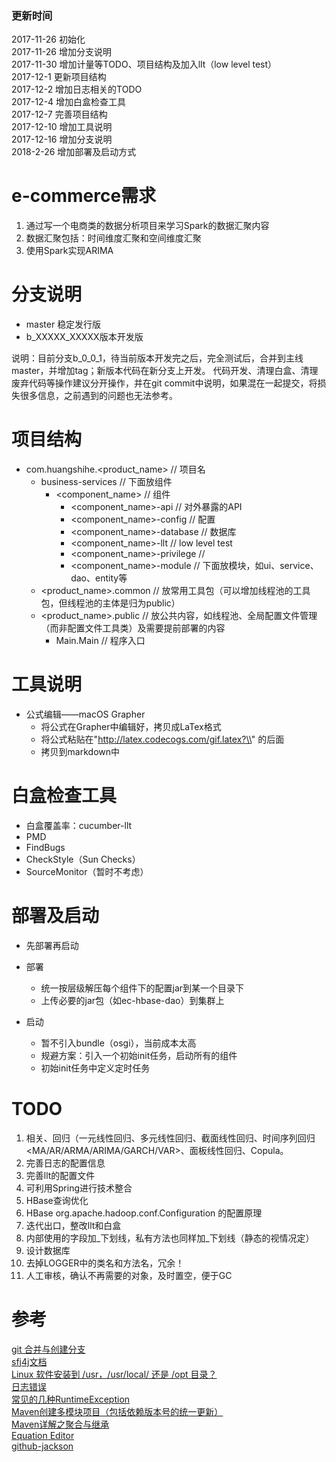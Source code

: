### 更新时间
2017-11-26 初始化  
2017-11-26 增加分支说明  
2017-11-30 增加计量等TODO、项目结构及加入llt（low level test）  
2017-12-1 更新项目结构  
2017-12-2 增加日志相关的TODO  
2017-12-4 增加白盒检查工具  
2017-12-7 完善项目结构  
2017-12-10 增加工具说明  
2017-12-16 增加分支说明  
2018-2-26 增加部署及启动方式


# e-commerce需求
1. 通过写一个电商类的数据分析项目来学习Spark的数据汇聚内容
2. 数据汇聚包括：时间维度汇聚和空间维度汇聚
3. 使用Spark实现ARIMA


# 分支说明
- master 稳定发行版
- b_XXXXX_XXXXX版本开发版

说明：目前分支b_0_0_1，待当前版本开发完之后，完全测试后，合并到主线master，并增加tag；新版本代码在新分支上开发。
代码开发、清理白盒、清理废弃代码等操作建议分开操作，并在git commit中说明，如果混在一起提交，将损失很多信息，之前遇到的问题也无法参考。

# 项目结构
- com.huangshihe.<product_name>      // 项目名
    - business-services              // 下面放组件
        - <component_name>           // 组件
            - <component_name>-api   // 对外暴露的API
            - <component_name>-config        // 配置
            - <component_name>-database      // 数据库
            - <component_name>-llt           // low level test
            - <component_name>-privilege     // 
            - <component_name>-module        // 下面放模块，如ui、service、dao、entity等
    - <product_name>.common          // 放常用工具包（可以增加线程池的工具包，但线程池的主体是归为public）
    - <product_name>.public          // 放公共内容，如线程池、全局配置文件管理（而非配置文件工具类）及需要提前部署的内容
        - Main.Main                  // 程序入口


# 工具说明
- 公式编辑——macOS Grapher
    - 将公式在Grapher中编辑好，拷贝成LaTex格式
    - 将公式粘贴在"http://latex.codecogs.com/gif.latex?\\" 的后面
    - 拷贝到markdown中


# 白盒检查工具
- 白盒覆盖率：cucumber-llt
- PMD
- FindBugs
- CheckStyle（Sun Checks）
- SourceMonitor（暂时不考虑）


# 部署及启动
- 先部署再启动
- 部署
    - 统一按层级解压每个组件下的配置jar到某一个目录下
    - 上传必要的jar包（如ec-hbase-dao）到集群上
    
- 启动
    - 暂不引入bundle（osgi），当前成本太高
    - 规避方案：引入一个初始init任务，启动所有的组件
    - 初始init任务中定义定时任务
    


# TODO
1. 相关、回归（一元线性回归、多元线性回归、截面线性回归、时间序列回归<MA/AR/ARMA/ARIMA/GARCH/VAR>、面板线性回归、Copula。
2. 完善日志的配置信息
3. 完善llt的配置文件
4. 可利用Spring进行技术整合
5. HBase查询优化
6. HBase org.apache.hadoop.conf.Configuration 的配置原理
7. 迭代出口，整改llt和白盒
8. 内部使用的字段加_下划线，私有方法也同样加_下划线（静态的视情况定）
9. 设计数据库
10. 去掉LOGGER中的类名和方法名，冗余！
11. 人工审核，确认不再需要的对象，及时置空，便于GC


# 参考
[git 合并与创建分支](https://www.liaoxuefeng.com/wiki/0013739516305929606dd18361248578c67b8067c8c017b000/001375840038939c291467cc7c747b1810aab2fb8863508000)  
[sfj4j文档](https://www.slf4j.org/manual.html)  
[Linux 软件安装到 /usr，/usr/local/ 还是 /opt 目录？](http://blog.csdn.net/aqxin/article/details/48324377)  
[日志错误](http://zhangzhenyihi.blog.163.com/blog/static/13548809420141015055383/)  
[常见的几种RuntimeException](http://blog.csdn.net/qq635785620/article/details/7781026)  
[Maven创建多模块项目（包括依赖版本号的统一更新）](https://www.cnblogs.com/EasonJim/p/6863987.html)  
[Maven详解之聚合与继承](http://blog.csdn.net/wanghantong/article/details/36427411)  
[Equation Editor](http://latex.codecogs.com/eqneditor/integration/htmlequations.php)  
[github-jackson](https://github.com/FasterXML/jackson-core)  
